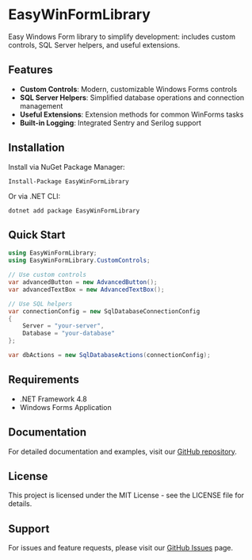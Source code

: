 # EasyWinFormLibrary

Easy Windows Form library to simplify development: includes custom controls, SQL Server helpers, and useful extensions.

## Features

- **Custom Controls**: Modern, customizable Windows Forms controls
- **SQL Server Helpers**: Simplified database operations and connection management
- **Useful Extensions**: Extension methods for common WinForms tasks
- **Built-in Logging**: Integrated Sentry and Serilog support

## Installation

Install via NuGet Package Manager:

```
Install-Package EasyWinFormLibrary
```

Or via .NET CLI:

```
dotnet add package EasyWinFormLibrary
```

## Quick Start

```csharp
using EasyWinFormLibrary;
using EasyWinFormLibrary.CustomControls;

// Use custom controls
var advancedButton = new AdvancedButton();
var advancedTextBox = new AdvancedTextBox();

// Use SQL helpers
var connectionConfig = new SqlDatabaseConnectionConfig
{
    Server = "your-server",
    Database = "your-database"
};

var dbActions = new SqlDatabaseActions(connectionConfig);
```

## Requirements

- .NET Framework 4.8
- Windows Forms Application

## Documentation

For detailed documentation and examples, visit our [GitHub repository](https://github.com/MhamadDPx/EasyWinFormLibrary).

## License

This project is licensed under the MIT License - see the LICENSE file for details.

## Support

For issues and feature requests, please visit our [GitHub Issues](https://github.com/MhamadDPx/EasyWinFormLibrary/issues) page.